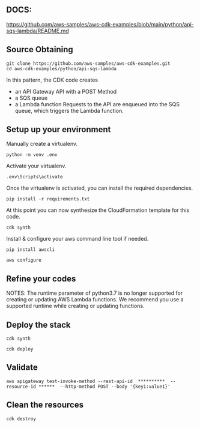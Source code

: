 ## DOCS:
https://github.com/aws-samples/aws-cdk-examples/blob/main/python/api-sqs-lambda/README.md

## Source Obtaining

```
git clone https://github.com/aws-samples/aws-cdk-examples.git
cd aws-cdk-examples/python/api-sqs-lambda
```

In this pattern, the CDK code creates 
- an API Gateway API with a POST Method
- a SQS queue
- a Lambda function
Requests to the API are enqueued into the SQS queue, which triggers the Lambda function.


## Setup up your environment

Manually create a virtualenv.
```
python -m venv .env
```

Activate your virtualenv.
```
.env\Scripts\activate
```

Once the virtualenv is activated, you can install the required dependencies.
```
pip install -r requirements.txt
```

At this point you can now synthesize the CloudFormation template for this code.
```
cdk synth
```

Install & configure your aws command line tool if needed.
```
pip install awscli
```

```
aws configure
```

## Refine your codes

NOTES:
The runtime parameter of python3.7 is no longer supported for creating or updating AWS Lambda functions. We recommend you use a supported runtime while creating or updating functions.
## Deploy the stack

```
cdk synth
```

```
cdk deploy
```

## Validate

```
aws apigateway test-invoke-method --rest-api-id  **********  --resource-id ******  --http-method POST --body '{key1:value1}'
```

## Clean the resources

```
cdk destroy
```


